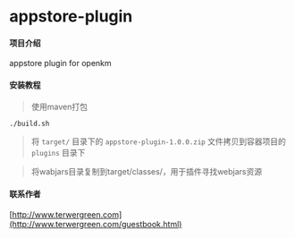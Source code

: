 # appstore-plugin

#### 项目介绍
appstore plugin for openkm

#### 安装教程

> 使用maven打包

```bash
./build.sh
```

> 将 ``target/`` 目录下的 ``appstore-plugin-1.0.0.zip`` 文件拷贝到容器项目的 ``plugins`` 目录下

> 将wabjars目录复制到target/classes/，用于插件寻找webjars资源

#### 联系作者

[http://www.terwergreen.com](http://www.terwergreen.com/guestbook.html)